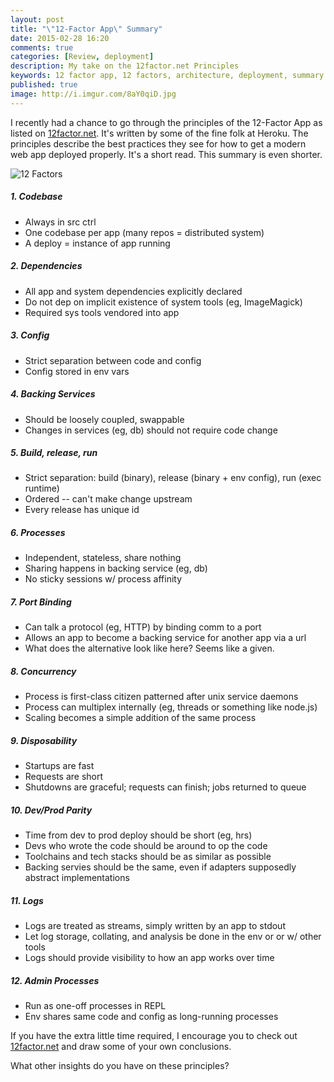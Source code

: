 ```yaml
---
layout: post
title: "\"12-Factor App\" Summary"
date: 2015-02-28 16:20
comments: true
categories: [Review, deployment]
description: My take on the 12factor.net Principles
keywords: 12 factor app, 12 factors, architecture, deployment, summary
published: true
image: http://i.imgur.com/8aY0qiD.jpg
---
```


I recently had a chance to go through the principles of the 12-Factor App as listed on [12factor.net](http://12factor.net/).  It's written by some of the fine folk at Heroku.  The principles describe the best practices they see for how to get a modern web app deployed properly.  It's a short read.  This summary is even shorter.

![12 Factors](http://i.imgur.com/8aY0qiD.jpg)

<!--more-->

##### 1. Codebase

- Always in src ctrl
- One codebase per app (many repos = distributed system)
- A deploy = instance of app running

##### 2. Dependencies

- All app and system dependencies explicitly declared
- Do not dep on implicit existence of system tools (eg, ImageMagick)
- Required sys tools vendored into app

##### 3. Config

- Strict separation between code and config
- Config stored in env vars

##### 4. Backing Services

- Should be loosely coupled, swappable
- Changes in services (eg, db) should not require code change

##### 5. Build, release, run

- Strict separation: build (binary), release (binary + env config), run (exec runtime)
- Ordered -- can't make change upstream
- Every release has unique id

##### 6. Processes

- Independent, stateless, share nothing
- Sharing happens in backing service (eg, db)
- No sticky sessions w/ process affinity

##### 7. Port Binding

- Can talk a protocol (eg, HTTP) by binding comm to a port
- Allows an app to become a backing service for another app via a url
- What does the alternative look like here?  Seems like a given.

##### 8. Concurrency

- Process is first-class citizen patterned after unix service daemons
- Process can multiplex internally (eg, threads or something like node.js)
- Scaling becomes a simple addition of the same process

##### 9. Disposability

- Startups are fast
- Requests are short
- Shutdowns are graceful; requests can finish; jobs returned to queue

##### 10. Dev/Prod Parity

- Time from dev to prod deploy should be short (eg, hrs)
- Devs who wrote the code should be around to op the code
- Toolchains and tech stacks should be as similar as possible
- Backing servies should be the same, even if adapters supposedly abstract implementations

##### 11. Logs

- Logs are treated as streams, simply written by an app to stdout
- Let log storage, collating, and analysis be done in the env or or w/ other tools
- Logs should provide visibility to how an app works over time

##### 12. Admin Processes

- Run as one-off processes in REPL
- Env shares same code and config as long-running processes

If you have the extra little time required, I encourage you to check out [12factor.net](http://12factor.net/) and draw some of your own conclusions.

What other insights do you have on these principles?




